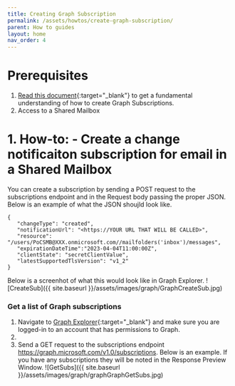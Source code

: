 ```yaml
---
title: Creating Graph Subscription
permalink: /assets/howtos/create-graph-subscription/
parent: How to guides
layout: home
nav_order: 4
---
```

# **Prerequisites**
1. [Read this document](https://learn.microsoft.com/en-us/graph/api/subscription-post-subscriptions?view=graph-rest-1.0&tabs=http){:target="_blank"} to get a fundamental understanding of how to create Graph Subscriptions.
2. Access to a Shared Mailbox 

# 1. How-to: - Create a change notificaiton subscription for email in a Shared Mailbox
You can create a subscription by sending a POST request to the subscriptions endpoint and in the Request body passing the proper JSON.  Below is an example of what the JSON shoujld look like.
~~~
{
   "changeType": "created",
   "notificationUrl": "<https://YOUR URL THAT WILL BE CALLED>",
   "resource": "/users/PoCSMB@XXX.onmicrosoft.com//mailfolders('inbox')/messages",
   "expirationDateTime":"2023-04-04T11:00:00Z",
   "clientState": "secretClientValue",
   "latestSupportedTlsVersion": "v1_2"
}
~~~
Below is a screenhot of what this would look like in Graph Explorer.
![CreateSub]({{ site.baseurl }}/assets/images/graph/GraphCreateSub.jpg)


### Get a list of Graph subscriptions ###
1. Navigate to [Graph Explorer](https://developer.microsoft.com/en-us/graph/graph-explorer){:target="_blank"} and make sure you are logged-in to an account that has permissions to Graph.
2. 
3. Send a GET request to the subscriptions endpoint https://graph.microsoft.com/v1.0/subscriptions.  Below is an example. If you have any subscriptions they will be noted in the Response Preview Window.
![GetSubs]({{ site.baseurl }}/assets/images/graph/graphGraphGetSubs.jpg)

